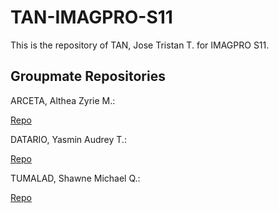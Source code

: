 # TAN-IMAGPRO-S11

This is the repository of TAN, Jose Tristan T. for IMAGPRO S11.

## Groupmate Repositories
ARCETA, Althea Zyrie M.:

[Repo](https://github.com/thea1210/IMAGPRO)

DATARIO, Yasmin Audrey T.:

[Repo](https://github.com/toko-is-busy/DATARIO-IMAGPRO-S11)

TUMALAD, Shawne Michael Q.:

[Repo](https://github.com/smtLasalle/IMAGPRO-S11)
